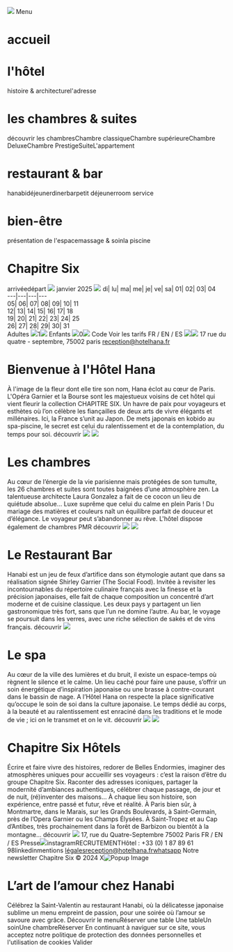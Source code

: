 ![](https://hotelhana-paris.com/_next/static/media/logo.cf8d6849.svg)
Menu
# accueil
# l'hôtel
histoire & architecturel'adresse
# les chambres & suites
découvrir les chambresChambre classiqueChambre supérieureChambre DeluxeChambre PrestigeSuiteL'appartement
# restaurant & bar
hanabidéjeunerdinerbarpetit déjeunerroom service
# bien-être
présentation de l'espacemassage & soinla piscine
# Chapitre Six
arrivéedépart
![](https://hotelhana-paris.com/_next/static/media/left.32a33e43.svg)
janvier 2025
![](https://hotelhana-paris.com/_next/static/media/left.32a33e43.svg)
di| lu| ma| me| je| ve| sa| 01| 02| 03| 04  
---|---|---|---  
05| 06| 07| 08| 09| 10| 11  
12| 13| 14| 15| 16| 17| 18  
19| 20| 21| 22| 23| 24| 25  
26| 27| 28| 29| 30| 31  
Adultes
![](https://hotelhana-paris.com/_next/image?url=%2F_next%2Fstatic%2Fmedia%2Fminus.da8457ff.png&w=1080&q=75)1![](https://hotelhana-paris.com/_next/image?url=%2F_next%2Fstatic%2Fmedia%2Fplus.1ac47ce8.png&w=1080&q=75)
Enfants
![](https://hotelhana-paris.com/_next/image?url=%2F_next%2Fstatic%2Fmedia%2Fminus.da8457ff.png&w=1080&q=75)0![](https://hotelhana-paris.com/_next/image?url=%2F_next%2Fstatic%2Fmedia%2Fplus.1ac47ce8.png&w=1080&q=75)
Code
Voir les tarifs
FR
/
EN
/
ES
![](https://hotelhana-paris.com/_next/image?url=%2F_next%2Fstatic%2Fmedia%2FHotel-Hana-Opera-1.9f823d93.jpg&w=3840&q=75)![](https://hotelhana-paris.com/_next/static/media/WORDMARK.b5f33102.svg)
17 rue du quatre - septembre, 75002 paris
reception@hotelhana.fr
# Bienvenue à l'Hôtel Hana
À l'image de la fleur dont elle tire son nom, Hana éclot au cœur de Paris. L'Opéra Garnier et la Bourse sont les majestueux voisins de cet hôtel qui vient fleurir la collection CHAPITRE SIX. Un havre de paix pour voyageurs et esthètes où l’on célèbre les fiançailles de deux arts de vivre élégants et millénaires. Ici, la France s’unit au Japon. De mets japonais en kobido au spa-piscine, le secret est celui du ralentissement et de la contemplation, du temps pour soi.
découvrir
![](https://hotelhana-paris.com/_next/image?url=%2F_next%2Fstatic%2Fmedia%2FHotel-Hana-Opera-2.d81aeb54.jpg&w=3840&q=75)
![](https://hotelhana-paris.com/_next/image?url=%2F_next%2Fstatic%2Fmedia%2FHotel-Hana-Opera-3.656a710c.jpg&w=3840&q=75)
# Les chambres
Au cœur de l’énergie de la vie parisienne mais protégées de son tumulte, les 26 chambres et suites sont toutes baignées d’une atmosphère zen. La talentueuse architecte Laura Gonzalez a fait de ce cocon un lieu de quiétude absolue… Luxe suprême que celui du calme en plein Paris ! Du mariage des matières et couleurs naît un équilibre parfait de douceur et d’élégance. Le voyageur peut s’abandonner au rêve. L'hôtel dispose également de chambres PMR
découvrir
![](https://hotelhana-paris.com/_next/image?url=%2F_next%2Fstatic%2Fmedia%2FHotel-Hana-Opera-4.84a231a1.jpg&w=1920&q=75)
![](https://hotelhana-paris.com/_next/image?url=%2F_next%2Fstatic%2Fmedia%2FHotel-Hana-Opera-5.d7a3a699.jpg&w=1920&q=75)
# Le Restaurant Bar
Hanabi est un jeu de feux d’artifice dans son étymologie autant que dans sa réalisation signée Shirley Garrier (The Social Food). Invitée à revisiter les incontournables du répertoire culinaire français avec la finesse et la précision japonaises, elle fait de chaque composition un concentré d’art moderne et de cuisine classique. Les deux pays y partagent un lien gastronomique très fort, sans que l’un ne domine l’autre. Au bar, le voyage se poursuit dans les verres, avec une riche sélection de sakés et de vins français.
découvrir
![](https://hotelhana-paris.com/_next/image?url=%2F_next%2Fstatic%2Fmedia%2FHotel-Hana-Opera-6.e3c20220.jpg&w=3840&q=75)
# Le spa
Au cœur de la ville des lumières et du bruit, il existe un espace-temps où règnent le silence et le calme. Un lieu caché pour faire une pause, s’offrir un soin énergétique d’inspiration japonaise ou une brasse à contre-courant dans le bassin de nage. A l’Hôtel Hana on respecte la place significative qu’occupe le soin de soi dans la culture japonaise. Le temps dédié au corps, à la beauté et au ralentissement est enraciné dans les traditions et le mode de vie ; ici on le transmet et on le vit.
découvrir
![](https://hotelhana-paris.com/_next/image?url=%2F_next%2Fstatic%2Fmedia%2FHotel-Hana-Opera-7.20fb3968.jpg&w=3840&q=75)
![](https://hotelhana-paris.com/_next/image?url=%2F_next%2Fstatic%2Fmedia%2FHotel-Hana-Opera-8.e356c045.jpg&w=3840&q=75)
# Chapitre Six Hôtels
Écrire et faire vivre des histoires, redorer de Belles Endormies, imaginer des atmosphères uniques pour accueillir ses voyageurs : c’est la raison d’être du groupe Chapitre Six. Raconter des adresses iconiques, partager la modernité d’ambiances authentiques, célébrer chaque passage, de jour et de nuit, (ré)inventer des maisons… À chaque lieu son histoire, son expérience, entre passé et futur, rêve et réalité. À Paris bien sûr, à Montmartre, dans le Marais, sur les Grands Boulevards, à Saint-Germain, près de l’Opera Garnier ou les Champs Élysées. À Saint-Tropez et au Cap d’Antibes, très prochainement dans la forêt de Barbizon ou bientôt à la montagne…
découvrir
![](https://hotelhana-paris.com/_next/image?url=%2F_next%2Fstatic%2Fmedia%2FHotel-Hana-Opera-9.a96eb5fa.jpg&w=1920&q=75)
17, rue du Quatre-Septembre 75002 Paris
FR
/
EN
/
ES
Presse![](https://hotelhana-paris.com/_next/image?url=%2F_next%2Fstatic%2Fmedia%2Fadresse.d55d096c.png&w=1920&q=75)instagramRECRUTEMENTHôtel : +33 (0) 1 87 89 61 98linkedinmentions légalesreception@hotelhana.frwhatsapp
Notre newsletter
Chapitre Six © 2024
X![Popup Image](https://hotelhana-paris.com/_next/image?url=%2F_next%2Fstatic%2Fmedia%2Fimage002.823f66a8.jpg&w=1920&q=75)
# L’art de l’amour chez Hanabi
Célébrez la Saint-Valentin au restaurant Hanabi, où la délicatesse japonaise sublime un menu empreint de passion, pour une soirée où l’amour se savoure avec grâce.
Découvrir le menuRéserver une table
Une tableUn soinUne chambreRéserver
En continuant à naviguer sur ce site, vous acceptez notre politique de protection des données personnelles et l'utilisation de cookies
Valider
